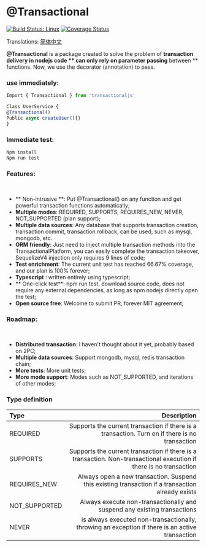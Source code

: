 # @Transactional

[![Build Status: Linux](https://travis-ci.org/muyu66/transactional.svg?branch=master)](https://travis-ci.org/muyu66/transactional)
[![Coverage Status](https://coveralls.io/repos/github/muyu66/transactional/badge.svg)](https://coveralls.io/github/muyu66/transactional)

Translations: [简体中文](https://github.com/muyu66/transactional/blob/master/README_CN.md)

**@Transactional** is a package created to solve the problem of **transaction delivery in nodejs code ** can only rely on parameter passing** between ** functions.
Now, we use the decorator (annotation) to pass.

### use immediately:
``` typescript
Import { Transactional } from 'transactionaljs'

Class UserService {
@Transactional()
Public async createUser(){}
}
```

### Immediate test:
``` bash
Npm install
Npm run test
```


### Features:
 
- ** Non-intrusive **: Put @Transactional() on any function and get powerful transaction functions automatically;
- **Multiple modes**: REQUIRED, SUPPORTS, REQUIRES_NEW, NEVER, NOT_SUPPORTED (plan support);
- **Multiple data sources**: Any database that supports transaction creation, transaction commit, transaction rollback, can be used, such as mysql, mongodb, etc.
- **ORM friendly**: Just need to inject multiple transaction methods into the TransactionalPlatform, you can easily complete the transaction takeover, SequelizeV4 injection only requires 9 lines of code;
- **Test enrichment**: The current unit test has reached 66.67% coverage, and our plan is 100% forever;
- **Typescript** : written entirely using typescript;
- ** One-click test**: npm run test, download source code, does not require any external dependencies, as long as npm nodejs directly open the test;
- **Open source free**: Welcome to submit PR, forever MIT agreement;


### Roadmap:
 
- **Distributed transaction**: I haven't thought about it yet, probably based on 2PC;
- **Multiple data sources**: Support mongodb, mysql, redis transaction chain;
- **More tests**: More unit tests;
- **More mode support**: Modes such as NOT_SUPPORTED, and iterations of other modes;


### Type definition

| Type | Description
| :-------- | --------:
| REQUIRED | Supports the current transaction if there is a transaction. Turn on if there is no transaction
| SUPPORTS | Supports the current transaction if there is a transaction. Non-transactional execution if there is no transaction
| REQUIRES_NEW | Always open a new transaction. Suspend this existing transaction if a transaction already exists
| NOT_SUPPORTED | Always execute non-transactionally and suspend any existing transactions
| NEVER | is always executed non-transactionally, throwing an exception if there is an active transaction